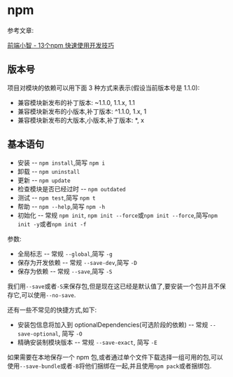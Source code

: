 # npm

参考文章:

[前端小智 - 13个npm 快速使用开发技巧](https://github.com/qq449245884/xiaozhi/issues/71)

## 版本号

项目对模块的依赖可以用下面 3 种方式来表示(假设当前版本号是 1.1.0):

- 兼容模块新发布的补丁版本: ~1.1.0, 1.1.x, 1.1
- 兼容模块新发布的小版本,补丁版本: ^1.1.0, 1.x, 1
- 兼容模块新发布的大版本,小版本,补丁版本: \*, x

## 基本语句

- 安装 -- `npm install`,简写 `npm i`
- 卸载 -- `npm uninstall`
- 更新 -- `npm update`
- 检查模块是否已经过时 -- `npm outdated`
- 测试 -- `npm test`,简写 `npm t`
- 帮助 -- `npm --help`,简写 `npm -h`
- 初始化 -- 常规 `npm init`, `npm init --force`或`npm init --force`,简写`npm init -y`或者`npm init -f`

参数:

- 全局标志 -- 常规 `--global`,简写 `-g`
- 保存为开发依赖 -- 常规 `--save-dev`,简写 `-D`
- 保存为依赖 -- 常规 `--save`,简写 `-S`

我们用`--save`或者`-S`来保存包,但是现在这已经是默认值了,要安装一个包并且不保存它,可以使用`--no-save`.

还有一些不常见的快捷方式,如下:

- 安装包信息将加入到 optionalDependencies(可选阶段的依赖) -- 常规 `--save-optional`, 简写 `-O`
- 精确安装制模块版本 -- 常规 `--save-exact`, 简写 `-E`

如果需要在本地保存一个 npm 包,或者通过单个文件下载选择一组可用的包,可以使用`--save-bundle`或者`-B`将他们捆绑在一起,并且使用`npm pack`或者捆绑包.
